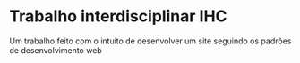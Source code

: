 <h1>Trabalho interdisciplinar IHC</h1>
<p>Um trabalho feito com o intuito de desenvolver um site seguindo os padrões de desenvolvimento web</p>
